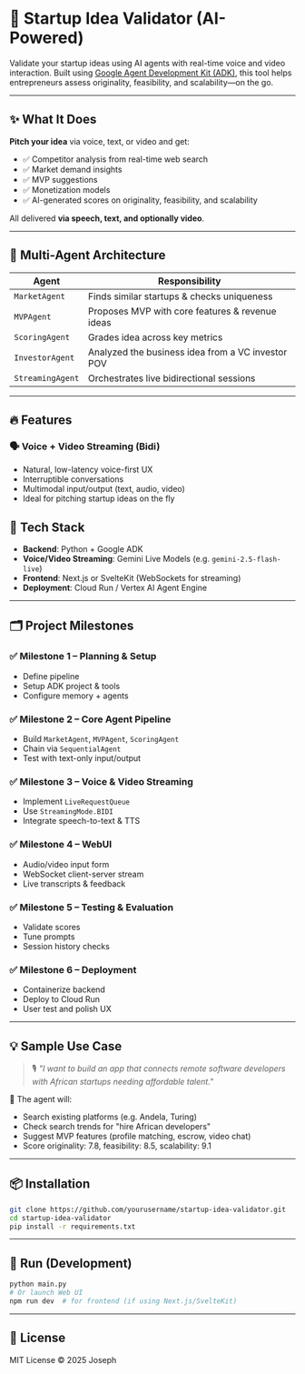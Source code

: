 # 🚀 Startup Idea Validator (AI-Powered)
Validate your startup ideas using AI agents with real-time voice and video interaction. Built using [Google Agent Development Kit (ADK)](https://ai.google.dev/agents), this tool helps entrepreneurs assess originality, feasibility, and scalability—on the go.

---

## ✨ What It Does

**Pitch your idea** via voice, text, or video and get:
- ✅ Competitor analysis from real-time web search
- ✅ Market demand insights
- ✅ MVP suggestions
- ✅ Monetization models
- ✅ AI-generated scores on originality, feasibility, and scalability

All delivered **via speech, text, and optionally video**.

---

## 🧠 Multi-Agent Architecture

| Agent         | Responsibility                                 |
|--------------|-------------------------------------------------|
| `MarketAgent` | Finds similar startups & checks uniqueness     |
| `MVPAgent`    | Proposes MVP with core features & revenue ideas|
| `ScoringAgent`| Grades idea across key metrics                 |
| `InvestorAgent`| Analyzed the business idea from a VC investor POV   |
| `StreamingAgent`| Orchestrates live bidirectional sessions     |

---

## 🔥 Features

### 🗣️ Voice + Video Streaming (Bidi)
- Natural, low-latency voice-first UX
- Interruptible conversations
- Multimodal input/output (text, audio, video)
- Ideal for pitching startup ideas on the fly


## 🧩 Tech Stack

- **Backend**: Python + Google ADK
- **Voice/Video Streaming**: Gemini Live Models (e.g. `gemini-2.5-flash-live`)
- **Frontend**: Next.js or SvelteKit (WebSockets for streaming)
- **Deployment**: Cloud Run / Vertex AI Agent Engine

---

## 🗂️ Project Milestones

### ✅ Milestone 1 – Planning & Setup
- Define pipeline
- Setup ADK project & tools
- Configure memory + agents

### ✅ Milestone 2 – Core Agent Pipeline
- Build `MarketAgent`, `MVPAgent`, `ScoringAgent`
- Chain via `SequentialAgent`
- Test with text-only input/output

### ✅ Milestone 3 – Voice & Video Streaming
- Implement `LiveRequestQueue`
- Use `StreamingMode.BIDI`
- Integrate speech-to-text & TTS

### ✅ Milestone 4 – WebUI
- Audio/video input form
- WebSocket client-server stream
- Live transcripts & feedback

### ✅ Milestone 5 – Testing & Evaluation
- Validate scores
- Tune prompts
- Session history checks

### ✅ Milestone 6 – Deployment
- Containerize backend
- Deploy to Cloud Run
- User test and polish UX

---

## 💡 Sample Use Case

> 🎙️ *"I want to build an app that connects remote software developers with African startups needing affordable talent."*

🧠 The agent will:
- Search existing platforms (e.g. Andela, Turing)
- Check search trends for "hire African developers"
- Suggest MVP features (profile matching, escrow, video chat)
- Score originality: 7.8, feasibility: 8.5, scalability: 9.1

---

## 📦 Installation

```bash
git clone https://github.com/yourusername/startup-idea-validator.git
cd startup-idea-validator
pip install -r requirements.txt
````

---

## 🚀 Run (Development)

```bash
python main.py
# Or launch Web UI
npm run dev  # for frontend (if using Next.js/SvelteKit)
```

---

## 📜 License

MIT License © 2025 Joseph

